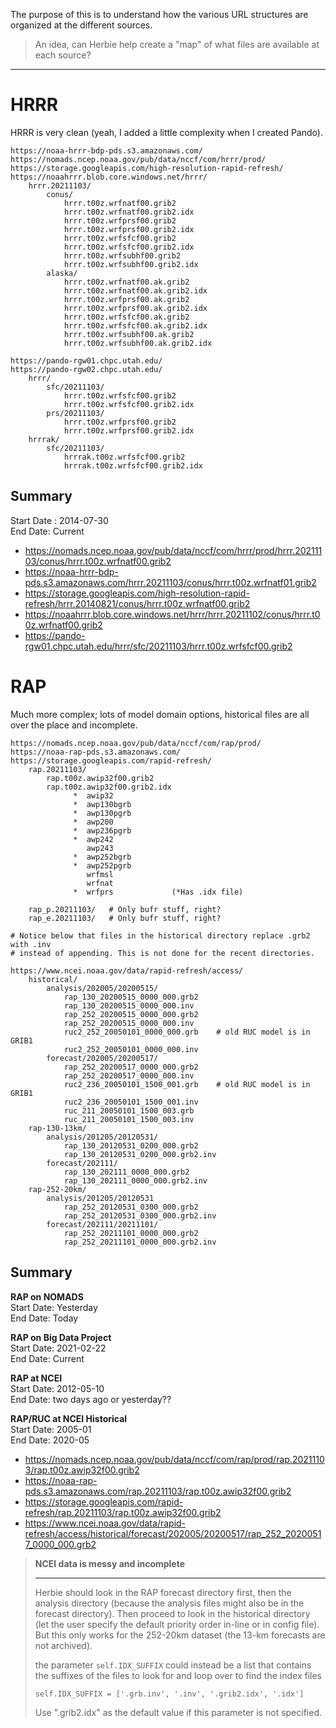 The purpose of this is to understand how the various URL structures are organized at the different sources. 

> An idea, can Herbie help create a "map" of what files are available at each source?

---

# HRRR

HRRR is very clean (yeah, I added a little complexity when I created Pando).

```
https://noaa-hrrr-bdp-pds.s3.amazonaws.com/
https://nomads.ncep.noaa.gov/pub/data/nccf/com/hrrr/prod/
https://storage.googleapis.com/high-resolution-rapid-refresh/
https://noaahrrr.blob.core.windows.net/hrrr/
    hrrr.20211103/
        conus/
            hrrr.t00z.wrfnatf00.grib2
            hrrr.t00z.wrfnatf00.grib2.idx
            hrrr.t00z.wrfprsf00.grib2
            hrrr.t00z.wrfprsf00.grib2.idx
            hrrr.t00z.wrfsfcf00.grib2
            hrrr.t00z.wrfsfcf00.grib2.idx
            hrrr.t00z.wrfsubhf00.grib2
            hrrr.t00z.wrfsubhf00.grib2.idx
        alaska/
            hrrr.t00z.wrfnatf00.ak.grib2
            hrrr.t00z.wrfnatf00.ak.grib2.idx
            hrrr.t00z.wrfprsf00.ak.grib2
            hrrr.t00z.wrfprsf00.ak.grib2.idx 
            hrrr.t00z.wrfsfcf00.ak.grib2
            hrrr.t00z.wrfsfcf00.ak.grib2.idx 
            hrrr.t00z.wrfsubhf00.ak.grib2
            hrrr.t00z.wrfsubhf00.ak.grib2.idx 

https://pando-rgw01.chpc.utah.edu/
https://pando-rgw02.chpc.utah.edu/
    hrrr/
        sfc/20211103/
            hrrr.t00z.wrfsfcf00.grib2
            hrrr.t00z.wrfsfcf00.grib2.idx
        prs/20211103/
            hrrr.t00z.wrfprsf00.grib2
            hrrr.t00z.wrfprsf00.grib2.idx
    hrrrak/
        sfc/20211103/
            hrrrak.t00z.wrfsfcf00.grib2
            hrrrak.t00z.wrfsfcf00.grib2.idx
```
## Summary

Start Date : 2014-07-30  
End Date: Current

- https://nomads.ncep.noaa.gov/pub/data/nccf/com/hrrr/prod/hrrr.20211103/conus/hrrr.t00z.wrfnatf00.grib2
- https://noaa-hrrr-bdp-pds.s3.amazonaws.com/hrrr.20211103/conus/hrrr.t00z.wrfnatf01.grib2
- https://storage.googleapis.com/high-resolution-rapid-refresh/hrrr.20140821/conus/hrrr.t00z.wrfnatf00.grib2
- https://noaahrrr.blob.core.windows.net/hrrr/hrrr.20211102/conus/hrrr.t00z.wrfnatf00.grib2
- https://pando-rgw01.chpc.utah.edu/hrrr/sfc/20211103/hrrr.t00z.wrfsfcf00.grib2


# RAP

Much more complex; lots of model domain options, historical files are all over the place and incomplete.

```
https://nomads.ncep.noaa.gov/pub/data/nccf/com/rap/prod/
https://noaa-rap-pds.s3.amazonaws.com/
https://storage.googleapis.com/rapid-refresh/
    rap.20211103/
        rap.t00z.awip32f00.grib2
        rap.t00z.awip32f00.grib2.idx
              *  awip32
              *  awp130bgrb
              *  awp130pgrb
              *  awp200
              *  awp236pgrb
              *  awp242
                 awp243
              *  awp252bgrb
              *  awp252pgrb
                 wrfmsl
                 wrfnat
              *  wrfprs             (*Has .idx file)
        
    rap_p.20211103/   # Only bufr stuff, right?
    rap_e.20211103/   # Only bufr stuff, right?

# Notice below that files in the historical directory replace .grb2 with .inv 
# instead of appending. This is not done for the recent directories.

https://www.ncei.noaa.gov/data/rapid-refresh/access/
    historical/
        analysis/202005/20200515/
            rap_130_20200515_0000_000.grb2
            rap_130_20200515_0000_000.inv
            rap_252_20200515_0000_000.grb2
            rap_252_20200515_0000_000.inv
            ruc2_252_20050101_0000_000.grb    # old RUC model is in GRIB1
            ruc2_252_20050101_0000_000.inv
        forecast/202005/20200517/
            rap_252_20200517_0000_000.grb2
            rap_252_20200517_0000_000.inv
            ruc2_236_20050101_1500_001.grb    # old RUC model is in GRIB1
            ruc2_236_20050101_1500_001.inv
            ruc_211_20050101_1500_003.grb
            ruc_211_20050101_1500_003.inv
    rap-130-13km/
        analysis/201205/20120531/
            rap_130_20120531_0200_000.grb2
            rap_130_20120531_0200_000.grb2.inv	
        forecast/202111/
            rap_130_202111_0000_000.grb2
            rap_130_202111_0000_000.grb2.inv
    rap-252-20km/
        analysis/201205/20120531
            rap_252_20120531_0300_000.grb2
            rap_252_20120531_0300_000.grb2.inv	
        forecast/202111/20211101/
            rap_252_20211101_0000_000.grb2
            rap_252_20211101_0000_000.grb2.inv
```

## Summary

**RAP on NOMADS**  
Start Date:  Yesterday  
End Date: Today

**RAP on Big Data Project**  
Start Date:  2021-02-22  
End Date: Current

**RAP at NCEI**  
Start Date: 2012-05-10  
End Date: two days ago or yesterday??

**RAP/RUC at NCEI Historical**  
Start Date: 2005-01   
End Date: 2020-05 

- https://nomads.ncep.noaa.gov/pub/data/nccf/com/rap/prod/rap.20211103/rap.t00z.awip32f00.grib2
- https://noaa-rap-pds.s3.amazonaws.com/rap.20211103/rap.t00z.awip32f00.grib2
- https://storage.googleapis.com/rapid-refresh/rap.20211103/rap.t00z.awip32f00.grib2
- https://www.ncei.noaa.gov/data/rapid-refresh/access/historical/forecast/202005/20200517/rap_252_20200517_0000_000.grb2


> **NCEI data is messy and incomplete**   
>
> ---
> Herbie should look in the RAP forecast directory first, then the analysis directory (because the analysis files might also be in the forecast directory). Then proceed to look in the historical directory (let the user specify the default priority order in-line or in config file). But this only works for the 252-20km dataset (the 13-km forecasts are not archived).
>
> the parameter `self.IDX_SUFFIX` could instead be a list that contains the suffixes of the files to look for and loop over to find the index files
> ```
> self.IDX_SUFFIX = ['.grb.inv', '.inv', '.grib2.idx', '.idx']
> ```
> Use ".grib2.idx" as the default value if this parameter is not specified.


